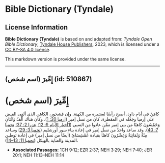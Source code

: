 # Bible Dictionary (Tyndale)

## License Information

**Bible Dictionary (Tyndale)** is based on and adapted from: _Tyndale Open Bible Dictionary_, [Tyndale House Publishers](https://tyndaleopenresources.com/), 2023, which is licensed under a [CC BY-SA 4.0 license](https://creativecommons.org/licenses/by-sa/4.0/legalcode.en).

This markdown version is provided under the same license.



--------------------------------

## إِمِّيرَ (اسم شخص) (id: 510867)

إِمِّيرَ (اسم شخص)
==================

كاهنٌ في أيام داود، أصبح رأسًا لعشيرة من الكهنة. وإن فشحور، الكاهن الذي ألقى القبض على إرميا وجَعًله في المقطرة، كان من نسل إمير ([إرميا 20: 1](https://ref.ly/Jer20:1)). وكان هناك أَلْفٌ وَٱثْنَانِ وَخَمْسُونَ كاهنًا من بني إمير ممَّن عادوا من السبي ([1أخبار الأيام 9: 12؛](https://ref.ly/1Chr9:12) [عزرا 2: 37؛](https://ref.ly/Ezra2:37) [نحميا 7: 40](https://ref.ly/Neh7:40)). وقد ساعد واحدٌ من نسل إمير في إعادة بناء سور أورشليم ([نحميا 3: 29](https://ref.ly/Neh3:29)) وساعد مِئَةٌ وَثَمَانِيَةٌ وَعِشْرُونَ كاهنًا بقيادة عَمْشِسَايُ (أيضًا من نسل إمير) في إعادة توطين المدينة والعناية بالهيكل ([نحميا 11: 13–14](https://ref.ly/Neh11:13-Neh11:14)).

* **Associated Passages:** 1CH 9:12; EZR 2:37; NEH 3:29; NEH 7:40; JER 20:1; NEH 11:13–NEH 11:14

